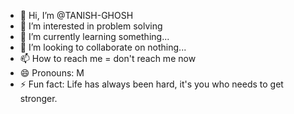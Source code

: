 - 👋 Hi, I’m @TANISH-GHOSH
- 👀 I’m interested in problem solving
- 🌱 I’m currently learning something...
- 💞️ I’m looking to collaborate on nothing...
- 📫 How to reach me = don't reach me now
- 😄 Pronouns: M
- ⚡ Fun fact: Life has always been hard, it's you who needs to get stronger.

<!---
TANISH-GHOSH/TANISH-GHOSH is a ✨ special ✨ repository because its `README.md` (this file) appears on your GitHub profile.
You can click the Preview link to take a look at your changes.
--->
